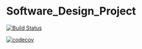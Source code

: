 # Software_Design_Project

[![Build Status](https://travis-ci.org/aalphanomad/Software_Design_Project.svg?branch=iiBranch)](https://travis-ci.org/aalphanomad/Software_Design_Project)

[![codecov](https://codecov.io/gh/aalphanomad/Software_Design_Project/branch/iiBranch/graph/badge.svg)](https://codecov.io/gh/aalphanomad/Software_Design_Project)


